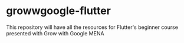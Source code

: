 # growwgoogle-flutter
This repository will have all the resources for Flutter's beginner course presented with Grow with Google MENA
